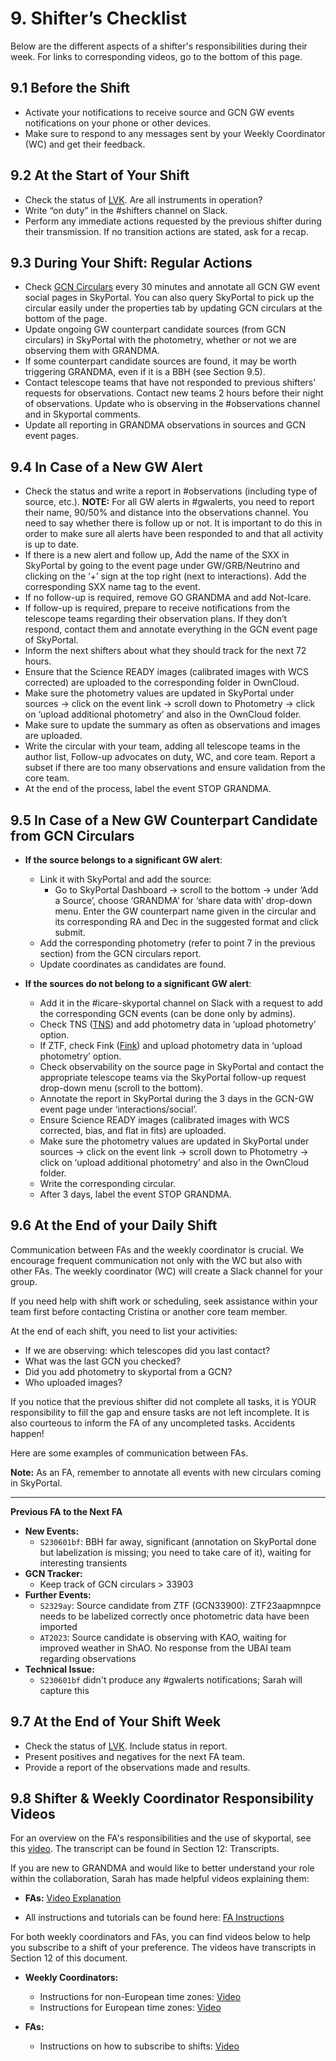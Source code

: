 # 9. Shifter’s Checklist

Below are the different aspects of a shifter's responsibilities during their week. For links to corresponding videos, go to the bottom of this page.

## 9.1 Before the Shift
- Activate your notifications to receive source and GCN GW events notifications on your phone or other devices.
- Make sure to respond to any messages sent by your Weekly Coordinator (WC) and get their feedback.

## 9.2 At the Start of Your Shift
- Check the status of [LVK](https://online.igwn.org/grafana/public-dashboards/1a0efabe65384a7287abfcc1996e4c4d?orgld=1&refresh=5s&orgId=1). Are all instruments in operation?
- Write “on duty” in the #shifters channel on Slack.
- Perform any immediate actions requested by the previous shifter during their transmission. If no transition actions are stated, ask for a recap.

## 9.3 During Your Shift: Regular Actions
- Check [GCN Circulars](https://gcn.nasa.gov/circulars) every 30 minutes and annotate all GCN GW event social pages in SkyPortal. You can also query SkyPortal to pick up the circular easily under the properties tab by updating GCN circulars at the bottom of the page.
- Update ongoing GW counterpart candidate sources (from GCN circulars) in SkyPortal with the photometry, whether or not we are observing them with GRANDMA.
- If some counterpart candidate sources are found, it may be worth triggering GRANDMA, even if it is a BBH (see Section 9.5).
- Contact telescope teams that have not responded to previous shifters' requests for observations. Contact new teams 2 hours before their night of observations. Update who is observing in the #observations channel and in Skyportal comments.
- Update all reporting in GRANDMA observations in sources and GCN event pages.

## 9.4 In Case of a New GW Alert
- Check the status and write a report in #observations (including type of source, etc.). **NOTE:** For all GW alerts in #gwalerts, you need to report their name, 90/50% and distance into the observations channel. You need to say whether there is follow up or not. It is important to do this in order to make sure all alerts have been responded to and that all activity is up to date. 
- If there is a new alert and follow up, Add the name of the SXX in SkyPortal by going to the event page under GW/GRB/Neutrino and clicking on the ‘+’ sign at the top right (next to interactions). Add the corresponding SXX name tag to the event.
- If no follow-up is required, remove GO GRANDMA and add Not-Icare.
- If follow-up is required, prepare to receive notifications from the telescope teams regarding their observation plans. If they don’t respond, contact them and annotate everything in the GCN event page of SkyPortal.
- Inform the next shifters about what they should track for the next 72 hours.
- Ensure that the Science READY images (calibrated images with WCS corrected) are uploaded to the corresponding folder in OwnCloud.
- Make sure the photometry values are updated in SkyPortal under sources -> click on the event link -> scroll down to Photometry -> click on ‘upload additional photometry’ and also in the OwnCloud folder.
- Make sure to update the summary as often as observations and images are uploaded.
- Write the circular with your team, adding all telescope teams in the author list, Follow-up advocates on duty, WC, and core team. Report a subset if there are too many observations and ensure validation from the core team.
- At the end of the process, label the event STOP GRANDMA.

## 9.5 In Case of a New GW Counterpart Candidate from GCN Circulars
- **If the source belongs to a significant GW alert**:
  - Link it with SkyPortal and add the source:
    - Go to SkyPortal Dashboard -> scroll to the bottom -> under ‘Add a Source’, choose ‘GRANDMA’ for ‘share data with’ drop-down menu. Enter the GW counterpart name given in the circular and its corresponding RA and Dec in the suggested format and click submit.
  - Add the corresponding photometry (refer to point 7 in the previous section) from the GCN circulars report.
  - Update coordinates as candidates are found. 

- **If the sources do not belong to a significant GW alert**:
  - Add it in the #icare-skyportal channel on Slack with a request to add the corresponding GCN events (can be done only by admins).
  - Check TNS ([TNS](https://www.wis-tns.org/)) and add photometry data in ‘upload photometry’ option.
  - If ZTF, check Fink ([Fink](https://fink-portal.org/)) and upload photometry data in ‘upload photometry’ option.
  - Check observability on the source page in SkyPortal and contact the appropriate telescope teams via the SkyPortal follow-up request drop-down menu (scroll to the bottom).
  - Annotate the report in SkyPortal during the 3 days in the GCN-GW event page under ‘interactions/social’.
  - Ensure Science READY images (calibrated images with WCS corrected, bias, and flat in fits) are uploaded.
  - Make sure the photometry values are updated in SkyPortal under sources -> click on the event link -> scroll down to Photometry -> click on ‘upload additional photometry’ and also in the OwnCloud folder.
  - Write the corresponding circular.
  - After 3 days, label the event STOP GRANDMA.

## 9.6 At the End of your Daily Shift

Communication between FAs and the weekly coordinator is crucial. We encourage frequent communication not only with the WC but also with other FAs. The weekly coordinator (WC) will create a Slack channel for your group.

If you need help with shift work or scheduling, seek assistance within your team first before contacting Cristina or another core team member. 

At the end of each shift, you need to list your activities: 
- If we are observing: which telescopes did you last contact?
- What was the last GCN you checked?
- Did you add photometry to skyportal from a GCN?
- Who uploaded images? 

If you notice that the previous shifter did not complete all tasks, it is YOUR responsibility to fill the gap and ensure tasks are not left incomplete. It is also courteous to inform the FA of any uncompleted tasks. Accidents happen!

Here are some examples of communication between FAs. 

**Note:** As an FA, remember to annotate all events with new circulars coming in SkyPortal.

---

**Previous FA to the Next FA**

- **New Events:**
  - `S230601bf`: BBH far away, significant (annotation on SkyPortal done but labelization is missing; you need to take care of it), waiting for interesting transients
- **GCN Tracker:**
  - Keep track of GCN circulars > 33903
- **Further Events:**
  - `S2329ay`: Source candidate from ZTF (GCN33900): ZTF23aapmnpce needs to be labelized correctly once photometric data have been imported
  - `AT2023`: Source candidate is observing with KAO, waiting for improved weather in ShAO. No response from the UBAI team regarding observations
- **Technical Issue:**
  - `S230601bf` didn't produce any #gwalerts notifications; Sarah will capture this

## 9.7 At the End of Your Shift Week
- Check the status of [LVK](https://online.igwn.org/grafana/public-dashboards/1a0efabe65384a7287abfcc1996e4c4d?orgld=1&refresh=5s&orgId=1). Include status in report. 
- Present positives and negatives for the next FA team.
- Provide a report of the observations made and results.

## 9.8 Shifter & Weekly Coordinator Responsibility Videos

For an overview on the FA's responsibilities and the use of skyportal, see this [video](https://www.youtube.com/watch?v=_N7fgiPfiXA). The transcript can be found in Section 12: Transcripts. 

If you are new to GRANDMA and would like to better understand your role within the collaboration, Sarah has made helpful videos explaining them:

- **FAs:** [Video Explanation](https://www.youtube.com/watch?v=3LtLRkEGx0w)

- All instructions and tutorials can be found here: [FA Instructions](https://forge.in2p3.fr/projects/grandma/wiki/FAinstruction_)

For both weekly coordinators and FAs, you can find videos below to help you subscribe to a shift of your preference. The videos have transcripts in Section 12 of this document.

- **Weekly Coordinators:**
  - Instructions for non-European time zones: [Video](https://www.youtube.com/watch?v=LPvvChG1Lg8)
  - Instructions for European time zones: [Video](https://www.youtube.com/watch?v=9L1OJ77OI_I)

- **FAs:**
  - Instructions on how to subscribe to shifts: [Video](https://www.youtube.com/watch?v=0QNlvaGl7XY)
